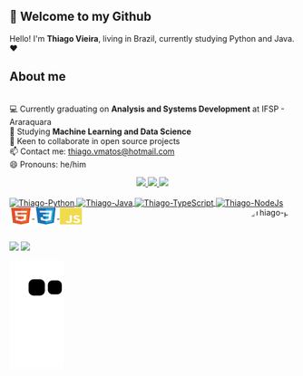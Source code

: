 ## :wave: Welcome to my Github

Hello! I'm **Thiago Vieira**, living in Brazil, currently studying Python and Java. :heart:

## About me
<br/>💻 Currently graduating on **Analysis and Systems Development** at IFSP - Araraquara
<br/>🌱 Studying **Machine Learning and Data Science**
<br/>🤝 Keen to collaborate in open source projects
<br/>📫 Contact me: thiago.vmatos@hotmail.com
<br/>😄 Pronouns: he/him

<div align="center">
  <a href="https://github.com/thiagoavieira">
  <img height="200em" src="https://github-readme-stats-sigma-five.vercel.app/api?username=thiagoavieira&show_icons=true&theme=transparent&bg_color=00000000&text_color=ffffff&include_all_commits=true&count_private=true"/>
  <img height="200em" src="https://github-readme-stats-sigma-five.vercel.app/api/top-langs/?username=thiagoavieira&layout=compact&langs_count=7&theme=transparent&bg_color=00000000&text_color=ffffff"/>
  <img height="200em" src="https://streak-stats.demolab.com?user=thiagoavieira&theme=dark&background=00000000&border=EBEBEB&stroke=1B4FEB&ring=1B4FEB&fire=EB5643&currStreakNum=EB5643"/>
</div>

<div style="display: inline_block"><br>
  <img align="center" alt="Thiago-Python" height="30" width="40" src="https://cdn.jsdelivr.net/gh/devicons/devicon/icons/python/python-original.svg">
  <img align="center" alt="Thiago-Java" height="30" width="40" src="https://cdn.jsdelivr.net/gh/devicons/devicon/icons/java/java-original.svg">
  <img align="center" alt="Thiago-TypeScript" height="30" width="40" src="https://cdn.jsdelivr.net/gh/devicons/devicon/icons/typescript/typescript-original.svg">
  <img align="center" alt="Thiago-NodeJs" height="30" width="40" src="https://cdn.jsdelivr.net/gh/devicons/devicon/icons/nodejs/nodejs-original.svg">
  <img align="center" alt="Thiago-HTML" height="30" width="40" src="https://raw.githubusercontent.com/devicons/devicon/master/icons/html5/html5-original.svg">
  <img align="center" alt="Thiago-CSS" height="30" width="40" src="https://raw.githubusercontent.com/devicons/devicon/master/icons/css3/css3-original.svg">
  <img align="center" alt="Thiago-Js" height="30" width="40" src="https://raw.githubusercontent.com/devicons/devicon/master/icons/javascript/javascript-plain.svg">
  <img align="right" alt="Thiago-pic" height="150" style="border-radius:50px;" src="https://gist.githubusercontent.com/ibrahimcesar/e1f8cd17c4274cb5d38ded236ab49f29/raw/c0cdaa82ffbc286ee0221028a9b88ffa93a88fee/projects.gif\">
</div>

##

<div> 
  <a href = "mailto:thiago.vmatos@hotmail.com"><img src="https://img.shields.io/badge/-Email-%23333?style=for-the-badge&logo=gmail&logoColor=white" target="_blank"></a>
  <a href="https://www.linkedin.com/in/thiago-alves-vieira/" target="_blank"><img src="https://img.shields.io/badge/-LinkedIn-%230077B5?style=for-the-badge&logo=linkedin&logoColor=white" target="_blank"></a> 
 
  ![Snake animation](https://github.com/thiagoavieira/thiagoavieira/blob/output/github-contribution-grid-snake.svg)
 
</div>
